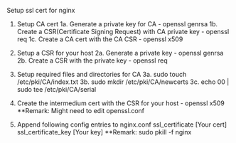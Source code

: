 Setup ssl cert for nginx

1. Setup CA cert
   1a. Generate a private key for CA - openssl genrsa
   1b. Create a CSR(Certificate Signing Request) with CA private key - openssl req
   1c. Create a CA cert with the CA CSR - openssl x509

2. Setup a CSR for your host
   2a. Generate a private key - openssl genrsa
   2b. Create a CSR with the private key - openssl req

3. Setup required files and directories for CA
   3a. sudo touch /etc/pki/CA/index.txt
   3b. sudo mkdir /etc/pki/CA/newcerts
   3c. echo 00 | sudo tee /etc/pki/CA/serial

4. Create the intermedium cert with the CSR for your host - openssl x509
   **Remark: Might need to edit openssl.conf

5. Append following config entries to nginx.conf
   ssl_certificate [Your cert]
   ssl_certificate_key [Your key]
   **Remark: sudo pkill -f nginx
